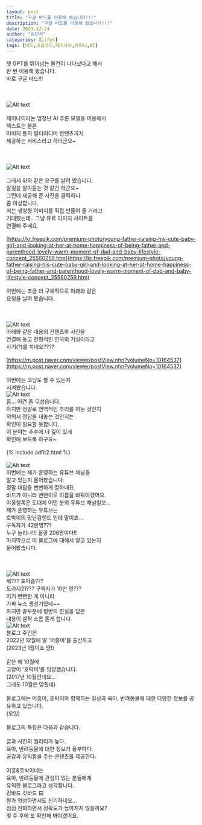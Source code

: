 ```yaml
---
layout: post
title: "구글 바드를 이용해 봤습니다!!!"
description: "구글 바드를 이용해 봤습니다!!!"
date: 2023-12-24
author: "김민석"
categories: [Lifes]
tags: [바드,구글바드,재미나이,재미니,AI]
---
```

챗 GPT를 뛰어넘는 물건이 나타났다고 해서<br/>
한 번 이용해 봤습니다.<br/>
바로 구글 바드!!!<br/>
​<br/>
​<br/>
​<br/>
![Alt text](https://reddol18.github.io/dev5min/images/20231224/img_file_0.png)<br/>
​<br/>
재미나이라는 엄청난 AI 추론 모델을 이용해서<br/>
텍스트는 물론 <br/>
이미지 등의 멀티미디어 컨텐츠까지<br/>
제공하는 서비스라고 하더군요~<br/>
​<br/>
​<br/>
​<br/>
![Alt text](https://reddol18.github.io/dev5min/images/20231224/img_file_1.png)<br/>
​<br/>
그래서 위와 같은 요구를 날려 봤습니다.<br/>
말길을 알아듣는 것 같긴 하군요~<br/>
그런데 제공해 준 사진을 클릭하니 <br/>
좀 이상합니다.<br/>
저는 생성형 이미지를 직접 만들어 줄 거라고<br/>
기대했는데.. 그냥 유료 이미지 사이트를<br/>
연결해 주네요.<br/>
​<br/>
[https://kr.freepik.com/premium-photo/young-father-raising-his-cute-baby-girl-and-looking-at-her-at-home-happiness-of-being-father-and-parenthood-lovely-warm-moment-of-dad-and-baby-lifestyle-concept_25560259.htm](https://kr.freepik.com/premium-photo/young-father-raising-his-cute-baby-girl-and-looking-at-her-at-home-happiness-of-being-father-and-parenthood-lovely-warm-moment-of-dad-and-baby-lifestyle-concept_25560259.htm)<br/>
​<br/>
이번에는 조금 더 구체적으로 아래와 같은<br/>
요청을 날려 봤습니다.<br/>
​<br/>
​<br/>
​<br/>
![Alt text](https://reddol18.github.io/dev5min/images/20231224/img_file_2.png)<br/>
아래와 같은 내용의 컨텐츠와 사진을<br/>
연결해 놓고 전형적인 한국의 거실이라고<br/>
사기(?)를 치네요????<br/>
​<br/>
[https://m.post.naver.com/viewer/postView.nhn?volumeNo=10164537](https://m.post.naver.com/viewer/postView.nhn?volumeNo=10164537)<br/>
​<br/>
이번에는 코딩도 할 수 있는지<br/>
시켜봤습니다.<br/>
![Alt text](https://reddol18.github.io/dev5min/images/20231224/img_file_3.png)<br/>
흠... 이건 좀 무섭습니다.<br/>
하지만 정말로 연역적인 추리를 하는 것인지<br/>
외워서 정답을 내놓는 것인지는<br/>
확인이 필요할 듯합니다.<br/>
이 분야는 추후에 더 깊이 있게<br/>
확인해 보도록 하구요~<br/>
​<br/>
{% include adfit2.html %}
​<br/>
​<br/>
![Alt text](https://reddol18.github.io/dev5min/images/20231224/img_file_4.png)<br/>
이번에는 제가 운영하는 유튜브 채널을<br/>
알고 있는지 물어봤습니다.<br/>
정말 대답을 뻔뻔하게 잘하네요.<br/>
바드가 아니라 뻔뻔이로 이름을 바꿔야겠어요.<br/>
야옹철톡은 도대체 어떤 분의 유튜브 채널일꼬...<br/>
제가 운영하는 유튜브는<br/>
호박이의 망난감랜드 인데 말이죠...<br/>
구독자가 42만명???<br/>
누구 놀리나!!! 꼴랑 206명이다!!<br/>
마지막으로 이 블로그에 대해서 알고 있는지<br/>
물어봤습니다.<br/>
​<br/>
​<br/>
​<br/>
![Alt text](https://reddol18.github.io/dev5min/images/20231224/img_file_5.png)<br/>
뭐??? 호박즙???<br/>
도라지21??? 구독자가 10만 명???<br/>
이거 뻔뻔한 게 아니라<br/>
가짜 뉴스 생성기였네~~<br/>
하지만 끝부분에 절반의 진실을 담은<br/>
내용이 살짝 소름 돋게 합니다.<br/>
![Alt text](https://reddol18.github.io/dev5min/images/20231224/img_file_6.png)<br/>
블로그 주인은 <br/>
2022년 12월에 딸 '어흥이'를 출산하고<br/>
(2023년 1월이죠 땡!)<br/>
​<br/>
같은 해 10월에 <br/>
고양이 '호박이'를 입양했습니다. <br/>
(2017년 10월인데요... <br/>
그래도 10월은 맞췄네)<br/>
​<br/>
블로그에는 어흥이, 호박이와 함께하는 일상과 육아, 반려동물에 대한 다양한 정보를 공유하고 있습니다.<br/>
(오잉)<br/>
​<br/>
블로그의 특징은 다음과 같습니다.<br/>
​<br/>
글과 사진의 퀄리티가 높다.<br/>
육아, 반려동물에 대한 정보가 풍부하다.<br/>
공감과 유익함을 주는 콘텐츠를 제공한다.<br/>
​<br/>
어흥&호박이네는 <br/>
육아, 반려동물에 관심이 있는 분들에게 <br/>
유익한 블로그라고 생각합니다.<br/>
킹바드 갓바드 曰<br/>
뭔가 엉성하면서도 신기하네요...<br/>
점점 진화하면서 정확도가 높아지지 않을까요?<br/>
몇 주 후에 또 확인해 봐야겠어요.<br/>
